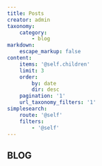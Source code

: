 ```yaml
---
title: Posts
creator: admin
taxonomy:
    category:
        - blog
markdown:
    escape_markup: false
content:
    items: '@self.children'
    limit: 3
    order:
        by: date
        dir: desc
    pagination: '1'
    url_taxonomy_filters: '1'
simplesearch:
    route: '@self'
    filters:
        - '@self'
---
```


<h2>BLOG</h2>